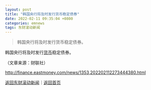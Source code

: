 ```yaml
---
layout: post
title: "韩国央行将及时发行货币稳定债券"
date: 2022-02-11 09:35:04 +0800
categories: emnews
tags: 东财滚动新闻
---
```

> 韩国央行将及时发行货币稳定债券。

<p>韩国央行将及时发行<span id="Info.3326"><a href="http://data.eastmoney.com/cjsj/hbgyl.html" class="infokey">货币</a></span>稳定债券。</p><p class="em_media">（文章来源：财联社）</p>

<http://finance.eastmoney.com/news/1353,202202112273444380.html>

[返回东财滚动新闻](//finews.withounder.com/emnews/)｜[返回首页](//finews.withounder.com/)